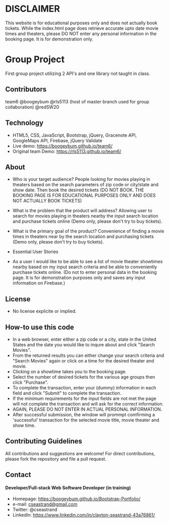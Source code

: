 # DISCLAIMER
This website is for educational purposes only and does not actually book tickets. While the index.html page does retrieve accurate upto date movie times and theaters, please DO NOT enter any personal information in the booking page. It is for demonstration only.

# Group Project
First group project utilizing 2 API's and one library not taught in class.

## Contributors
team6
@boogeybum
@rls5113 (host of master branch used for group collaboration)
@redSW20

## Technology
* HTML5, CSS, JavaScript, Bootstrap, jQuery, Gracenote API, GoogleMaps API, Firebase, jQuery Validate
* Live demo:  https://boogeybum.github.io/team6/
* Original team Demo: https://rls5113.github.io/team6/


## About
* Who is your target audience?   People looking for movies playing in theaters based on the search parameters of zip code or city/state and show date. Then book the desired tickets (DO NOT BOOK. THE BOOKING PAGE IS FOR EDUCATIONAL PURPOSES ONLY AND DOES NOT ACTUALLY BOOK TICKETS)
* What is the problem that the product will address? Allowing user to search for movies playing in theaters nearby the input search location and purchase tickets online (Demo only, please don't try to buy tickets).
* What is the primary goal of the product? Convenience of finding a movie times in theaters near by the search location and purchasing tickets (Demo only, please don't try to buy tickets).

* Essential User Stories

* As a user I would like to be able to see a list of movie theater showtimes nearby based on my input search criteria and be able to conveniently purchase tickets online. (Do not to enter personal data in the booking page. It is for demonstration purposes only and saves any input information on Firebase.)


## License 
* No license explicite or implied.


## How-to use this code
* In a web browser, enter either a zip code or a city, state in the United States and the date you would like to inqure about and click "Search Movies". 
* From the returned results you can either change your search criteria and "Search Movies" again or click on a time for the desired theater and movie.
* Clicking on a showtime takes you to the booking page.
* Select the number of desired tickets for the various age groups then click "Purchase".
* To complete the transaction, enter your (dummy) information in each field and click "Submit" to complete the transaction.
* If the minimum requirements for the input fields are not met the page will not complete the transaction and will ask for the correct information.
* AGAIN, PLEASE DO NOT ENTER IN ACTUAL PERSONAL INFORMATION. 
* After successful submission, the window will prommpt comfirming a 'successful' transaction for the selected movie title, movie theater and show time.

## Contributing Guidelines
All contributions and suggestions are welcome!
For direct contributions, please fork the repository and file a pull request. 

## Contact
#### Developer/Full-stack Web Software Developer (in training)
* Homepage: https://boogeybum.github.io/Bootstrap-Portfolio/
* e-mail: cseastrand@gmail.com
* Twitter: @cseastrand
* LinkedIn: https://www.linkedin.com/in/clayton-seastrand-43a76861/